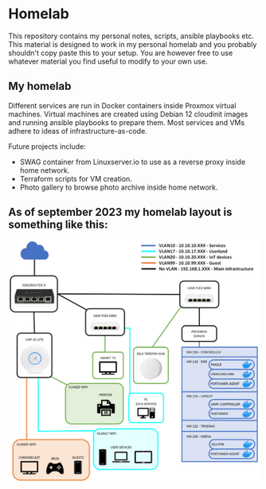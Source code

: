 # Homelab

This repository contains my personal notes, scripts, ansible playbooks etc. This material is designed to work in my personal homelab and you probably shouldn't copy paste this to your setup. You are however free to use whatever material you find useful to modify to your own use.

## My homelab

Different services are run in Docker containers inside Proxmox virtual machines. Virtual machines are created using Debian 12 cloudinit images and running ansible playbooks to prepare them. Most services and VMs adhere to ideas of infrastructure-as-code.

Future projects include:
- SWAG container from Linuxserver.io to use as a reverse proxy inside home network.
- Terraform scripts for VM creation.
- Photo gallery to browse photo archive inside home network.

## As of september 2023 my homelab layout is something like this:

![Diagram image of homelab](assets/homelab_diagram.png)